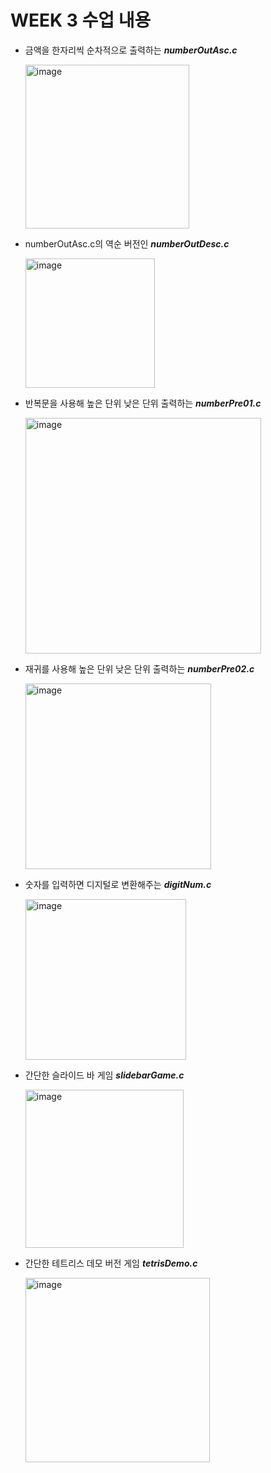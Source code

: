 # WEEK 3 수업 내용

* 금액을 한자리씩 순차적으로 출력하는 ***numberOutAsc.c***

   <img width="262" alt="image" src="https://github.com/cottonrose1011/game/assets/101866860/9e90b8d3-324a-4b54-badd-466b45583993">

* numberOutAsc.c의 역순 버전인 ***numberOutDesc.c***
  
    <img width="207" alt="image" src="https://github.com/cottonrose1011/game/assets/101866860/91e04dc4-97d6-4af1-b84a-27a1cd717a69">


* 반복문을 사용해 높은 단위 낮은 단위 출력하는 ***numberPre01.c***

  <img width="377" alt="image" src="https://github.com/cottonrose1011/game/assets/101866860/200fd1d1-56cf-44f1-a0e1-16d1bbf2415c">

* 재귀를 사용해 높은 단위 낮은 단위 출력하는 ***numberPre02.c***
  
    <img width="297" alt="image" src="https://github.com/cottonrose1011/game/assets/101866860/3366668f-bca8-425a-acea-e49015a271bb">

* 숫자를 입력하면 디지털로 변환해주는 ***digitNum.c***
  
    <img width="257" alt="image" src="https://github.com/cottonrose1011/game/assets/101866860/4155c9eb-76f3-4071-b74d-181134e03679">

* 간단한 슬라이드 바 게임 ***slidebarGame.c***

    <img width="253" alt="image" src="https://github.com/cottonrose1011/game/assets/101866860/280c1458-2068-451b-9632-9a9cf6a40371">


* 간단한 테트리스 데모 버전 게임 ***tetrisDemo.c***

    <img width="295" alt="image" src="https://github.com/cottonrose1011/game/assets/101866860/ffc82c7e-231a-4e5b-b607-28133765f249">
